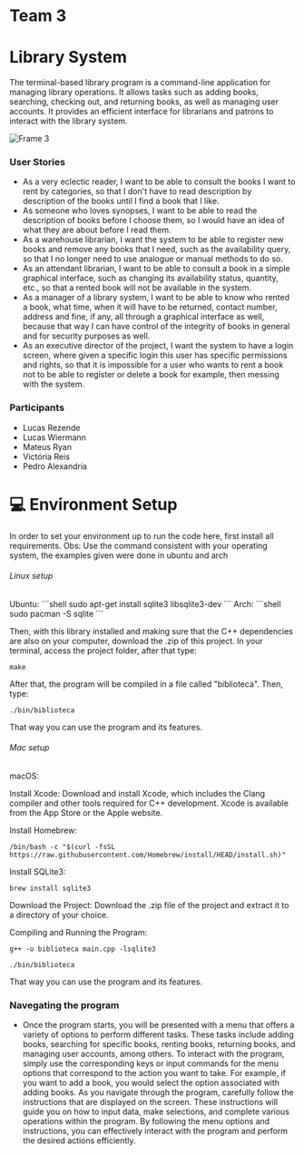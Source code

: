 # Team 3

# Library System  

<p>The terminal-based library program is a command-line application for managing library operations. It allows tasks such as adding books, searching, checking out, and returning books, as well as managing user accounts. It provides an efficient interface for librarians and patrons to interact with the library system.</p>

![Frame 3](https://github.com/pds2/20231-team-3/assets/66080424/7c4acf26-bac7-455e-9d8e-6f37d27dee24)

<h3>User Stories</h3>
<ul>
  <li>As a very eclectic reader, I want to be able to consult the books I want to rent by categories, so that I don't have to read description by description of the books until I find a book that I like.</li>
  <li>As someone who loves synopses, I want to be able to read the description of books before I choose them, so I would have an idea of what they are about before I read them.</li>
  <li>As a warehouse librarian, I want the system to be able to register new books and remove any books that I need, such as the availability query, so that I no longer need to use analogue or manual methods to do so.</li>
  <li>As an attendant librarian, I want to be able to consult a book in a simple graphical interface, such as changing its availability status, quantity, etc., so that a rented book will not be available in the system.</li>
  <li>As a manager of a library system, I want to be able to know who rented a book, what time, when it will have to be returned, contact number, address and fine, if any, all through a graphical interface as well, because that way I can have control of the integrity of books in general and for security purposes as well.</li>
  <li>As an executive director of the project, I want the system to have a login screen, where given a specific login this user has specific permissions and rights, so that it is impossible for a user who wants to rent a book not to be able to register or delete a book for example, then messing with the system.</li>
</ul>

<h3>Participants</h3>
<ul>
  <li>Lucas Rezende</li>
  <li>Lucas Wiermann</li>
  <li>Mateus Ryan</li>
  <li>Victória Reis</li>
  <li>Pedro Alexandria</li>
</ul>

# :computer: Environment Setup
In order to set your environment up to run the code here, first install all requirements.
Obs: Use the command consistent with your operating system, the examples given were done in ubuntu and arch

<h6>Linux setup</h6>
Ubuntu:
```shell
sudo apt-get install sqlite3 libsqlite3-dev
```
Arch:
```shell
sudo pacman -S sqlite
```

Then, with this library installed and making sure that the C++ dependencies are also on your computer, download the .zip of this project.
In your terminal, access the project folder, after that type:
```shell
make
```

After that, the program will be compiled in a file called "biblioteca". Then, type:
```shell
./bin/biblioteca
```
That way you can use the program and its features.

<h6>Mac setup</h6>
<p>macOS:</p>
<p>Install Xcode: Download and install Xcode, which includes the Clang compiler and other tools required for C++ development. Xcode is available from the App Store or the Apple website.</p>

Install Homebrew:
```shell
/bin/bash -c "$(curl -fsSL https://raw.githubusercontent.com/Homebrew/install/HEAD/install.sh)"
```
Install SQLite3:
```shell
brew install sqlite3
```
Download the Project: Download the .zip file of the project and extract it to a directory of your choice.

Compiling and Running the Program:
```shell
g++ -o biblioteca main.cpp -lsqlite3
```
```shell
./bin/biblioteca
```
That way you can use the program and its features.

<h3>Navegating the program</h3>
<ul>
  <li>Once the program starts, you will be presented with a menu that offers a variety of options to perform different tasks. These tasks include adding books, searching for specific books, renting books, returning books, and managing user accounts, among others.
To interact with the program, simply use the corresponding keys or input commands for the menu options that correspond to the action you want to take. For example, if you want to add a book, you would select the option associated with adding books.
As you navigate through the program, carefully follow the instructions that are displayed on the screen. These instructions will guide you on how to input data, make selections, and complete various operations within the program.
By following the menu options and instructions, you can effectively interact with the program and perform the desired actions efficiently.</li>
</ul>
